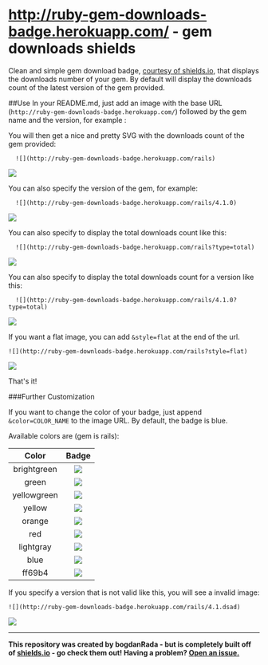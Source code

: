 http://ruby-gem-downloads-badge.herokuapp.com/ - gem downloads shields
=============
Clean and simple gem download badge, [courtesy of shields.io](http://github.com/badges/shields), that displays the downloads number of your gem.
By default will display the downloads count of the latest version of the gem provided. 

##Use
In your README.md, just add an image with the base URL (`http://ruby-gem-downloads-badge.herokuapp.com/`) followed by the  gem name and the version, for example :
 
You will then get a nice and pretty SVG with the downloads count of the gem  provided:

```
  ![](http://ruby-gem-downloads-badge.herokuapp.com/rails)
```
 ![](http://ruby-gem-downloads-badge.herokuapp.com/rails)

You can also specify  the version of the gem, for example: 
```
  ![](http://ruby-gem-downloads-badge.herokuapp.com/rails/4.1.0)
```
![](http://ruby-gem-downloads-badge.herokuapp.com/rails/4.1.0)

You can also specify to display the total downloads count like this:

```
  ![](http://ruby-gem-downloads-badge.herokuapp.com/rails?type=total)
```

 ![](http://ruby-gem-downloads-badge.herokuapp.com/rails?type=total)

You can also specify to display the total downloads count for a version like this:
```
  ![](http://ruby-gem-downloads-badge.herokuapp.com/rails/4.1.0?type=total)
```

 ![](http://ruby-gem-downloads-badge.herokuapp.com/rails/4.1.0?type=total)



If you want a flat image, you can add `&style=flat` at the end of the url.

```
![](http://ruby-gem-downloads-badge.herokuapp.com/rails?style=flat)
```

![](http://ruby-gem-downloads-badge.herokuapp.com/rails?style=flat)

That's it!

###Further Customization

If you want to change the color of your badge, just append `&color=COLOR_NAME` to the image URL.  By default, the badge is blue.

Available colors are (gem is rails):

| Color         | Badge                                                                           |
|:-------------:|:-------------------------------------------------------------------------------:|
| brightgreen   | ![](http://ruby-gem-downloads-badge.herokuapp.com/rails?color=brightgreen&style=flat) |
| green         | ![](http://ruby-gem-downloads-badge.herokuapp.com/rails?color=green&style=flat)       |
| yellowgreen   | ![](http://ruby-gem-downloads-badge.herokuapp.com/rails?color=yellowgreen&style=flat) |
| yellow        | ![](http://ruby-gem-downloads-badge.herokuapp.com/rails?color=yellow&style=flat)      |
| orange        | ![](http://ruby-gem-downloads-badge.herokuapp.com/rails?color=orange&style=flat)      |
| red           | ![](http://ruby-gem-downloads-badge.herokuapp.com/rails?color=red&style=flat)         |
| lightgray     | ![](http://ruby-gem-downloads-badge.herokuapp.com/rails?color=lightgray&style=flat)   |
| blue          | ![](http://ruby-gem-downloads-badge.herokuapp.com/rails?color=blue&style=flat)        |
| ff69b4        | ![](http://ruby-gem-downloads-badge.herokuapp.com/rails?color=ff69b4&style=flat)      |


If you specify a version that is not valid like this, you will see a invalid image: 

```
![](http://ruby-gem-downloads-badge.herokuapp.com/rails/4.1.dsad)
```
 
 ![](http://ruby-gem-downloads-badge.herokuapp.com/rails/4.1.dsad)

------

**This repository was created by bogdanRada - but is completely built off of [shields.io](http://github.com/badges/shields) - go check them out!  Having a problem?  [Open an issue.](http://github.com/bogdanRada/gem-downloads-badge/issues)**
